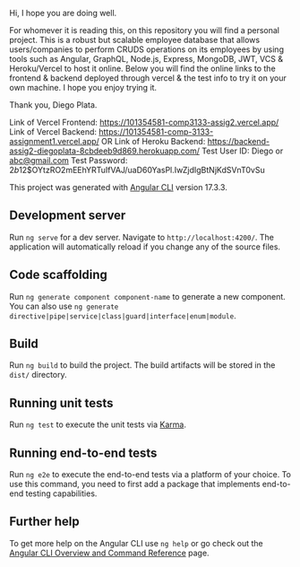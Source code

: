 Hi, 
I hope you are doing well. 

For whomever it is reading this, on this repository you will find a personal project.
This is a robust but scalable employee database that allows users/companies to perform CRUDS operations on its employees by
using tools such as Angular, GraphQL, Node.js, Express, MongoDB, JWT, VCS & Heroku/Vercel to host it online. 
Below you will find the online links to the frontend & backend deployed through vercel & the test info to try it on your own machine. 
I hope you enjoy trying it. 

Thank you, 
Diego Plata.

Link of Vercel Frontend: https://101354581-comp3133-assig2.vercel.app/
Link of Vercel Backend: https://101354581-comp-3133-assignment1.vercel.app/
OR
Link of Heroku Backend: https://backend-assig2-diegoplata-8cbdeeb9d869.herokuapp.com/
Test User ID: Diego or abc@gmail.com
Test Password: $2b$12$OYtzRO2mEEhYRTuIfVAJ/uaD60YasPl.IwZjdIgBtNjKdSVnT0vSu

This project was generated with [Angular CLI](https://github.com/angular/angular-cli) version 17.3.3.

## Development server

Run `ng serve` for a dev server. Navigate to `http://localhost:4200/`. The application will automatically reload if you change any of the source files.

## Code scaffolding

Run `ng generate component component-name` to generate a new component. You can also use `ng generate directive|pipe|service|class|guard|interface|enum|module`.

## Build

Run `ng build` to build the project. The build artifacts will be stored in the `dist/` directory.

## Running unit tests

Run `ng test` to execute the unit tests via [Karma](https://karma-runner.github.io).

## Running end-to-end tests

Run `ng e2e` to execute the end-to-end tests via a platform of your choice. To use this command, you need to first add a package that implements end-to-end testing capabilities.

## Further help

To get more help on the Angular CLI use `ng help` or go check out the [Angular CLI Overview and Command Reference](https://angular.io/cli) page.
